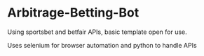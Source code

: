# Arbitrage-Betting-Bot
Using sportsbet and betfair APIs, basic template open for use.

Uses selenium for browser automation and python to handle APIs
